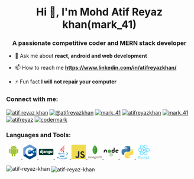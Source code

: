<h1 align="center">Hi 👋, I'm Mohd Atif Reyaz khan(mark_41)</h1>
<h3 align="center">A passionate competitive coder and MERN stack developer</h3>

- 💬 Ask me about **react, android and web development**

- 📫 How to reach me **https://www.linkedin.com/in/atifreyazkhan/**

- ⚡ Fun fact **I will not repair your computer**

<h3 align="left">Connect with me:</h3>
<p align="left">
<a href="https://linkedin.com/in/atif reyaz khan" target="blank"><img align="center" src="https://cdn.jsdelivr.net/npm/simple-icons@3.0.1/icons/linkedin.svg" alt="atif reyaz khan" height="30" width="40" /></a>
<a href="https://medium.com/@atifreyazkhan" target="blank"><img align="center" src="https://cdn.jsdelivr.net/npm/simple-icons@3.0.1/icons/medium.svg" alt="@atifreyazkhan" height="30" width="40" /></a>
<a href="https://www.codechef.com/users/mark_41" target="blank"><img align="center" src="https://cdn.jsdelivr.net/npm/simple-icons@3.1.0/icons/codechef.svg" alt="mark_41" height="30" width="40" /></a>
<a href="https://www.hackerrank.com/atifreyazkhan" target="blank"><img align="center" src="https://cdn.jsdelivr.net/npm/simple-icons@3.0.1/icons/hackerrank.svg" alt="atifreyazkhan" height="30" width="40" /></a>
<a href="https://codeforces.com/profile/mark_41" target="blank"><img align="center" src="https://cdn.jsdelivr.net/npm/simple-icons@3.0.1/icons/codeforces.svg" alt="mark_41" height="30" width="40" /></a>
<a href="https://www.hackerearth.com/atifreyaz" target="blank"><img align="center" src="https://cdn.jsdelivr.net/npm/simple-icons@3.0.1/icons/hackerearth.svg" alt="atifreyaz" height="30" width="40" /></a>
<a href="https://auth.geeksforgeeks.org/user/codermark" target="blank"><img align="center" src="https://cdn.jsdelivr.net/npm/simple-icons@3.0.1/icons/geeksforgeeks.svg" alt="codermark" height="30" width="40" /></a>
</p>

<h3 align="left">Languages and Tools:</h3>
<p align="left"> <a href="https://developer.android.com" target="_blank"> <img src="https://raw.githubusercontent.com/devicons/devicon/master/icons/android/android-original-wordmark.svg" alt="android" width="40" height="40"/> </a> <a href="https://www.w3schools.com/cpp/" target="_blank"> <img src="https://raw.githubusercontent.com/devicons/devicon/master/icons/cplusplus/cplusplus-original.svg" alt="cplusplus" width="40" height="40"/> </a> <a href="https://www.djangoproject.com/" target="_blank"> <img src="https://raw.githubusercontent.com/devicons/devicon/master/icons/django/django-original.svg" alt="django" width="40" height="40"/> </a> <a href="https://www.java.com" target="_blank"> <img src="https://raw.githubusercontent.com/devicons/devicon/master/icons/java/java-original.svg" alt="java" width="40" height="40"/> </a> <a href="https://developer.mozilla.org/en-US/docs/Web/JavaScript" target="_blank"> <img src="https://raw.githubusercontent.com/devicons/devicon/master/icons/javascript/javascript-original.svg" alt="javascript" width="40" height="40"/> </a> <a href="https://www.mongodb.com/" target="_blank"> <img src="https://raw.githubusercontent.com/devicons/devicon/master/icons/mongodb/mongodb-original-wordmark.svg" alt="mongodb" width="40" height="40"/> </a> <a href="https://nodejs.org" target="_blank"> <img src="https://raw.githubusercontent.com/devicons/devicon/master/icons/nodejs/nodejs-original-wordmark.svg" alt="nodejs" width="40" height="40"/> </a> <a href="https://www.python.org" target="_blank"> <img src="https://raw.githubusercontent.com/devicons/devicon/master/icons/python/python-original.svg" alt="python" width="40" height="40"/> </a> <a href="https://reactjs.org/" target="_blank"> <img src="https://raw.githubusercontent.com/devicons/devicon/master/icons/react/react-original-wordmark.svg" alt="react" width="40" height="40"/> </a> </p>

<p><img align="left" src="https://github-readme-stats.vercel.app/api/top-langs?username=atif-reyaz-khan&show_icons=true&locale=en&layout=compact" alt="atif-reyaz-khan" /></p>

<p>&nbsp;<img align="center" src="https://github-readme-stats.vercel.app/api?username=atif-reyaz-khan&show_icons=true&locale=en" alt="atif-reyaz-khan" /></p>
